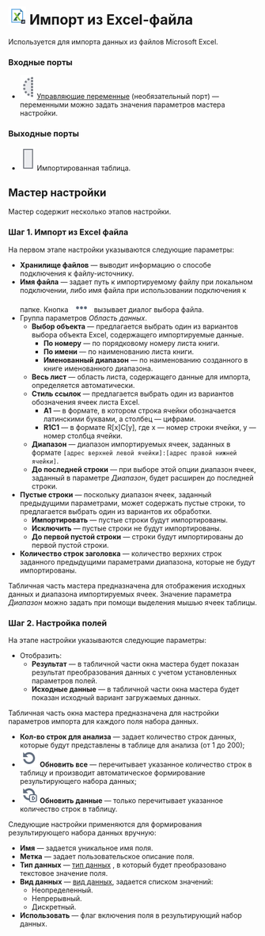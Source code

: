 # ![ ](../../images/icons/data-sources/file-excel-import_default.svg) Импорт из Excel-файла

Используется для импорта данных из файлов Microsoft Excel.

### Входные порты

* ![ ](../../images/icons/app/node/ports/inputs-optional/variable_inactive.svg) [Управляющие переменные](../../scenario/variables/control-variables.md) (необязательный порт) — переменными можно задать значения параметров мастера настройки.

### Выходные порты

* ![ ](../../images/icons/app/node/ports/inputs/table_inactive.svg) Импортированная таблица.

## Мастер настройки

Мастер содержит несколько этапов настройки.

### Шаг 1. Импорт из Excel файла

На первом этапе настройки указываются следующие параметры:

* **Хранилище файлов** — выводит информацию о способе подключения к файлу-источнику.
* **Имя файла** — задает путь к импортируемому файлу при локальном подключении, либо имя файла при использовании подключения к папке. Кнопка ![ ](../../images/extjs-theme/form/open-trigger/open-trigger_default.svg) вызывает диалог выбора файла.
* Группа параметров *Область данных*.
   * **Выбор объекта** — предлагается выбрать один из вариантов выбора объекта Excel, содержащего импортируемые данные.
      * **По номеру** — по порядковому номеру листа книги.
      * **По имени** — по наименованию листа книги.
      * **Именованный диапазон** — по наименованию созданного в книге именованного диапазона.
   * **Весь лист** — область листа, содержащего данные для импорта, определяется автоматически.
   * **Стиль ссылок** — предлагается выбрать один из вариантов обозначения ячеек листа Excel.
      * **A1** — в формате, в котором строка ячейки обозначается латинскими буквами, а столбец — цифрами.
      * **R1C1** — в формате R[x]C[y], где x — номер строки ячейки, y — номер столбца ячейки.
   * **Диапазон** — диапазон импортируемых ячеек, заданных в формате `[адрес верхней левой ячейки]:[адрес правой нижней ячейки]`.
   * **До последней строки** — при выборе этой опции диапазон ячеек, заданный в параметре *Диапазон*, будет расширен до последней строки.
* **Пустые строки** — поскольку диапазон ячеек, заданный предыдущими параметрами, может содержать пустые строки, то предлагается выбрать один из вариантов их обработки.
   * **Импортировать** — пустые строки будут импортированы.
   * **Исключить** — пустые строки не будут импортированы.
   * **До первой пустой строки** — строки будут импортированы до первой пустой строки.
* **Количество строк заголовка** — количество верхних строк заданного предыдущими параметрами диапазона, которые не будут импортированы.

Табличная часть мастера предназначена для отображения исходных данных и диапазона импортируемых ячеек. Значение параметра *Диапазон* можно задать при помощи выделения мышью ячеек таблицы.

### Шаг 2. Настройка полей

На этапе настройки указываются следующие параметры:

* Отобразить:
   * **Результат** — в табличной части окна мастера будет показан результат преобразования данных с учетом установленных параметров полей.
   * **Исходные данные** — в табличной части окна мастера будет показан исходный вариант загружаемых данных.

Табличная часть окна мастера предназначена для настройки параметров импорта для каждого поля набора данных.

* **Кол-во строк для анализа** — задает количество строк данных, которые будут представлены в таблице для анализа (от 1 до 200);
* ![Обновить все](../../images/icons/toolbar-controls/refresh_default.svg) **Обновить все** — перечитывает указанное количество строк в таблицу и производит автоматическое формирование результирующего набора данных;
* ![Обновить данные](../../images/icons/toolbar-controls/refresh-data_default.svg) **Обновить данные** — только перечитывает указанное количество строк в таблицу.

Следующие настройки применяются для формирования результирующего набора данных вручную:

* **Имя** — задается уникальное имя поля.
* **Метка** — задает пользовательское описание поля.
* **Тип данных** — [тип данных](../../data/datatype.md) , в который будет преобразовано текстовое значение поля.
* **Вид данных** — [вид данных](../../data/datakind.md), задается списком значений:
   * Неопределенный.
   * Непрерывный.
   * Дискретный.
* **Использовать** — флаг включения поля в результирующий набор данных.
